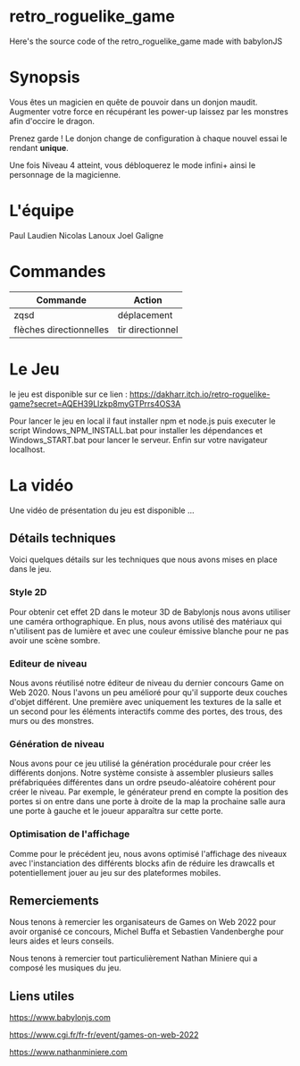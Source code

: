 # retro_roguelike_game
Here's the source code of the retro_roguelike_game made with babylonJS

# Synopsis

Vous êtes un magicien en quête de pouvoir dans un donjon maudit. Augmenter votre force en récupérant les power-up laissez par les monstres afin d'occire le dragon.

Prenez garde ! Le donjon change de configuration à chaque nouvel essai le rendant **unique**.

Une fois Niveau 4 atteint, vous débloquerez le mode infini+ ainsi le personnage de la magicienne.

# L'équipe

Paul Laudien
Nicolas Lanoux
Joel Galigne

# Commandes

Commande | Action
--------- | ----------
zqsd | déplacement
flèches directionnelles | tir directionnel

# Le Jeu

le jeu est disponible sur ce lien : https://dakharr.itch.io/retro-roguelike-game?secret=AQEH39Llzkp8myGTPrrs4OS3A

Pour lancer le jeu en local il faut installer npm et node.js puis executer le script Windows_NPM_INSTALL.bat pour installer les dépendances et Windows_START.bat pour lancer le serveur. Enfin sur votre navigateur localhost.

# La vidéo

Une vidéo de présentation du jeu est disponible ...

## Détails techniques

Voici quelques détails sur les techniques que nous avons mises en place dans le jeu.

### Style 2D

Pour obtenir cet effet 2D dans le moteur 3D de Babylonjs nous avons utiliser une caméra orthographique. En plus, nous avons utilisé des matériaux qui n'utilisent pas de lumière et avec une couleur émissive blanche pour ne pas avoir une scène sombre.

### Editeur de niveau

Nous avons réutilisé notre éditeur de niveau du dernier concours Game on Web 2020. Nous l'avons un peu amélioré pour qu'il supporte deux couches d'objet différent. Une première avec uniquement les textures de la salle et un second pour les éléments interactifs comme des portes, des trous, des murs ou des monstres.

### Génération de niveau

Nous avons pour ce jeu utilisé la génération procédurale pour créer les différents donjons. Notre système consiste à assembler plusieurs salles préfabriquées différentes dans un ordre pseudo-aléatoire cohérent pour créer le niveau. Par exemple, le générateur prend en compte la position des portes si on entre dans une porte à droite de la map la prochaine salle aura une porte à gauche et le joueur apparaîtra sur cette porte.

### Optimisation de l'affichage

Comme pour le précédent jeu, nous avons optimisé l'affichage des niveaux avec l'instanciation des différents blocks afin de réduire les drawcalls et potentiellement jouer au jeu sur des plateformes mobiles.

## Remerciements

Nous tenons à remercier les organisateurs de Games on Web 2022 pour avoir organisé ce concours, Michel Buffa et Sebastien Vandenberghe pour leurs aides et leurs conseils.

Nous tenons à remercier tout particulièrement Nathan Miniere qui a composé les musiques du jeu.


## Liens utiles

https://www.babylonjs.com

https://www.cgi.fr/fr-fr/event/games-on-web-2022

https://www.nathanminiere.com
